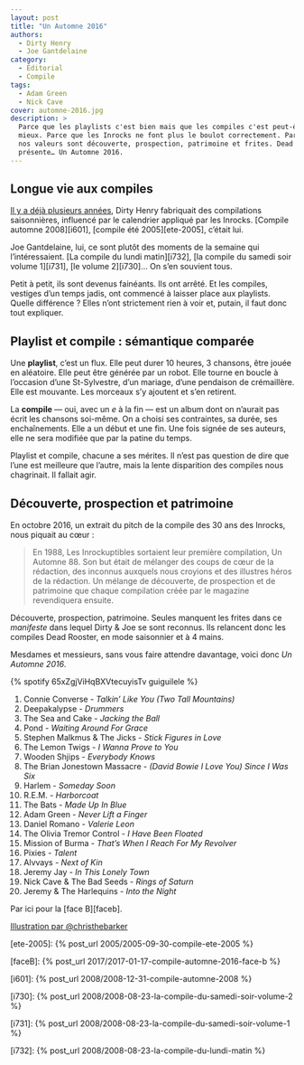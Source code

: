 ```yaml
---
layout: post
title: "Un Automne 2016"
authors:
  - Dirty Henry
  - Joe Gantdelaine
category:
  - Éditorial
  - Compile
tags:
  - Adam Green
  - Nick Cave
cover: automne-2016.jpg
description: >
  Parce que les playlists c'est bien mais que les compiles c'est peut-être
  mieux. Parce que les Inrocks ne font plus le boulot correctement. Parce que
  nos valeurs sont découverte, prospection, patrimoine et frites. Dead Rooster
  présente… Un Automne 2016.
---
```


## Longue vie aux compiles

[Il y a déjà plusieurs années][1], Dirty Henry fabriquait des compilations
saisonnières, influencé par le calendrier appliqué par les Inrocks. [Compile
automne 2008][i601], [compile été 2005][ete-2005], c’était lui.

Joe Gantdelaine, lui, ce sont plutôt des moments de la semaine qui
l’intéressaient. [La compile du lundi matin][i732], [la compile du samedi soir
volume 1][i731], [le volume 2][i730]… On s’en souvient tous.

Petit à petit, ils sont devenus fainéants. Ils ont arrêté. Et les compiles,
vestiges d’un temps jadis, ont commencé à laisser place aux playlists. Quelle
différence ? Elles n’ont strictement rien à voir et, putain, il faut donc tout
expliquer.

## Playlist et compile : sémantique comparée

Une **playlist**, c’est un flux. Elle peut durer 10 heures, 3 chansons, être
jouée en aléatoire. Elle peut être générée par un robot. Elle tourne en boucle à
l’occasion d’une St-Sylvestre, d’un mariage, d’une pendaison de crémaillère.
Elle est mouvante. Les morceaux s’y ajoutent et s’en retirent.

La **compile** — oui, avec un _e_ à la fin — est un album dont on n’aurait pas
écrit les chansons soi-même. On a choisi ses contraintes, sa durée, ses
enchaînements. Elle a un début et une fin. Une fois signée de ses auteurs, elle
ne sera modifiée que par la patine du temps.

Playlist et compile, chacune a ses mérites. Il n’est pas question de dire que
l’une est meilleure que l’autre, mais la lente disparition des compiles nous
chagrinait. Il fallait agir.

## Découverte, prospection et patrimoine

En octobre 2016, un extrait du pitch de la compile des 30 ans des Inrocks, nous
piquait au cœur :

> En 1988, Les Inrockuptibles sortaient leur première compilation, Un
> Automne 88. Son but était de mélanger des coups de cœur de la rédaction, des
> inconnus auxquels nous croyions et des illustres héros de la rédaction. Un
> mélange de découverte, de prospection et de patrimoine que chaque compilation
> créée par le magazine revendiquera ensuite.

Découverte, prospection, patrimoine. Seules manquent les frites dans ce
_manifeste_ dans lequel Dirty & Joe se sont reconnus. Ils relancent donc les
compiles Dead Rooster, en mode saisonnier et à 4 mains.

Mesdames et messieurs, sans vous faire attendre davantage, voici donc _Un
Automne 2016_.

{% spotify 65xZgjViHqBXVtecuyisTv guiguilele %}

1. Connie Converse - _Talkin’ Like You (Two Tall Mountains)_
1. Deepakalypse - _Drummers_
1. The Sea and Cake - _Jacking the Ball_
1. Pond - _Waiting Around For Grace_
1. Stephen Malkmus & The Jicks - _Stick Figures in Love_
1. The Lemon Twigs - _I Wanna Prove to You_
1. Wooden Shjips - _Everybody Knows_
1. The Brian Jonestown Massacre - _(David Bowie I Love You) Since I Was Six_
1. Harlem - _Someday Soon_
1. R.E.M. - _Harborcoat_
1. The Bats - _Made Up In Blue_
1. Adam Green - _Never Lift a Finger_
1. Daniel Romano - _Valerie Leon_
1. The Olivia Tremor Control - _I Have Been Floated_
1. Mission of Burma - _That’s When I Reach For My Revolver_
1. Pixies - _Talent_
1. Alvvays - _Next of Kin_
1. Jeremy Jay - _In This Lonely Town_
1. Nick Cave & The Bad Seeds - _Rings of Saturn_
1. Jeremy & The Harlequins - _Into the Night_

Par ici pour la [face B][faceb].

[Illustration par @christhebarker][cover]

[1]: /category/compile/
[cover]: https://twitter.com/christhebarker/status/815342375354662912

[ete-2005]: {% post_url 2005/2005-09-30-compile-ete-2005 %}

[faceB]: {% post_url 2017/2017-01-17-compile-automne-2016-face-b %}

[i601]: {% post_url 2008/2008-12-31-compile-automne-2008 %}

[i730]: {% post_url 2008/2008-08-23-la-compile-du-samedi-soir-volume-2 %}

[i731]: {% post_url 2008/2008-08-23-la-compile-du-samedi-soir-volume-1 %}

[i732]: {% post_url 2008/2008-08-23-la-compile-du-lundi-matin %}
